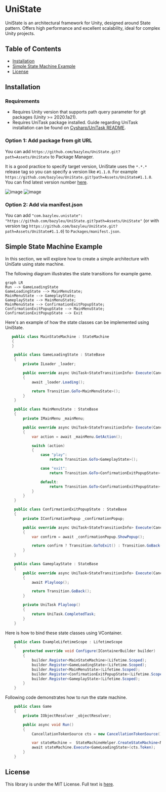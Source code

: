 UniState
===

UniState is an architectural framework for Unity, designed around State pattern. Offers high performance and excellent scalability, ideal for complex Unity projects.

## Table of Contents
- [Installation](#installation)
- [Simple State Machine Example](#simple-state-machine-example)
- [License](#license)

Installation
---

### Requirements
 * Requires Unity version that supports path query parameter for git packages (Unity >= 2020.1a21). 
 * Requires UniTask package installed. Guide regarding UniTask installation can be found on [Cysharp/UniTask README](https://github.com/Cysharp/UniTask/blob/master/README.md#upm-package).
 

### Option 1: Add package from git URL

You can add `https://github.com/bazyleu/UniState.git?path=Assets/UniState` to Package Manager.

It is a good practice to specify target version, UniState uses the `*.*.*` release tag so you can specify a version like `#1.1.0`. For example `https://github.com/bazyleu/UniState.git?path=Assets/UniState#1.1.0`.
You can find latest version number [here](https://github.com/bazyleu/UniState/releases). 

![image](https://github.com/user-attachments/assets/120e6750-1f33-44f7-99c8-a3e7fa166d21)
![image](https://github.com/user-attachments/assets/3fed7201-b748-4261-b4f8-7bdffdac072d)

### Option 2: Add via manifest.json

You can add `"com.bazyleu.unistate": "https://github.com/bazyleu/UniState.git?path=Assets/UniState"` (or with version tag `https://github.com/bazyleu/UniState.git?path=Assets/UniState#1.1.0`) to `Packages/manifest.json`.




Simple State Machine Example
---
In this section, we will explore how to create a simple architecture with UniSate using state machine.

The following diagram illustrates the state transitions for example game.

```mermaid
graph LR
Run --> GameLoadingState
GameLoadingState --> MainMenuState;
MainMenuState --> GameplayState;
GameplayState --> MainMenuState;
MainMenuState --> ConfirmationExitPopupState;
ConfirmationExitPopupState --> MainMenuState;
ConfirmationExitPopupState --> Exit
```

Here's an example of how the state classes can be implemented using UniState.

```csharp
   public class MainStateMachine : StateMachine
   {
   }

    public class GameLoadingState : StateBase
    {
        private ILoader _loader;

        public override async UniTask<StateTransitionInfo> Execute(CancellationToken token)
        {
            await _loader.Loading();

            return Transition.GoTo<MainMenuState>();
        }
    }

    public class MainMenuState : StateBase
    {
        private IMainMenu _mainMenu;

        public override async UniTask<StateTransitionInfo> Execute(CancellationToken token)
        {
            var action = await _mainMenu.GetAction();

            switch (action)
            {
                case "play":
                    return Transition.GoTo<GameplayState>();

                case "exit":
                    return Transition.GoTo<ConfirmationExitPopupState>();

                default:
                    return Transition.GoTo<ConfirmationExitPopupState>();
            }
        }
    }

    public class ConfirmationExitPopupState : StateBase
    {
        private IConfirmationPopup _confirmationPopup;

        public override async UniTask<StateTransitionInfo> Execute(CancellationToken token)
        {
            var confirm = await _confirmationPopup.ShowPopup();

            return confirm ? Transition.GoToExit() : Transition.GoBack();
        }
    }

    public class GameplayState : StateBase
    {
        public override async UniTask<StateTransitionInfo> Execute(CancellationToken token)
        {
            await Playloop();

            return Transition.GoBack();
        }

        private UniTask Playloop()
        {
            return UniTask.CompletedTask;
        }
    }
```
Here is how to bind these state classes using VContainer.

```csharp
    public class ExampleLifetimeScope : LifetimeScope
    {
        protected override void Configure(IContainerBuilder builder)
        {
            builder.Register<MainStateMachine>(Lifetime.Scoped);
            builder.Register<GameLoadingState>(Lifetime.Scoped);
            builder.Register<MainMenuState>(Lifetime.Scoped);
            builder.Register<ConfirmationExitPopupState>(Lifetime.Scoped);
            builder.Register<GameplayState>(Lifetime.Scoped);
        }
    }
```
Following code demonstrates how to run the state machine.

```csharp
    public class Game
    {
        private IObjectResolver _objectResolver;

        public async void Run()
        {
            CancellationTokenSource cts = new CancellationTokenSource();

            var stateMachine =  StateMachineHelper.CreateStateMachine<MainStateMachine>(_objectResolver.ToTypeResolver());
            await stateMachine.Execute<GameLoadingState>(cts.Token);
        }
    }
```
License
---
This library is under the MIT License. Full text is [here](LICENSE).